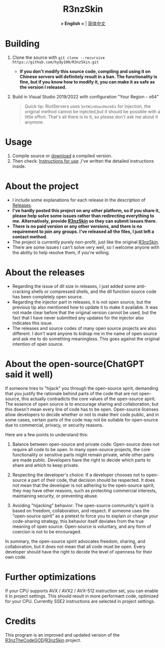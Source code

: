 ﻿<div align="center">

# R3nzSkin

**&gt; English &lt;** | [简体中文](README_zh.md)

</div>

# Building

1. Clone the source with `git clone --recursive https://github.com/hydy100/R3nzSkin.git`

   - **If you don't modify this source code, compiling and using it on Chinese servers will definitely result in a ban. The functionality is fine, but if you know how to modify it, you can make it as safe as the version I released.**

2. Build in Visual Studio 2019/2022 with configuration "Your Region - x64"

   > Quick tip: RiotServers uses `SetWindowsHookEx` for injection, the original method cannot be injected,but it should be possible with a little effort. That's all there is to it, so please don't ask me about it anymore.

# Usage

1. Compile source or [download](https://github.com/hydy100/R3nzSkin/releases/latest) a compiled version.
2. Then check: [Instructions for use](https://hydy100.top/) ,I've written the detailed instructions inside.

# About the project

- I include some explanations for each release in the description of [Releases](https://github.com/hydy100/R3nzSkin/releases/latest).
- **I've hardly posted this project on any other platform, so if you share it, please help solve some issues rather than redirecting everything to me. Alternatively, provide [R3nzSkin](https://github.com/hydy100/R3nzSkin) so they can submit issues there.**
- **There is no paid version or any other versions, and there is no requirement to join any groups. I've released all the files, I just left a contact method.**
- The project is currently purely non-profit, just like the original [R3nzSkin](https://github.com/R3nzTheCodeGOD/R3nzSkin).
- There are some issues I can't solve very well, so I welcome anyone with the ability to help resolve them, if you're willing.

# About the releases
- Regarding the issue of dll size in releases, I just added some anti-cracking shells or compressed shells, and the dll function source code has been completely open source.
- Regarding the injector part in releases, it is not open source, but the previous tip also mentioned how to update it to make it available. It was not made clear before that the original version cannot be used, but the fact that I have never submitted any updates for the injector also indicates this issue.
- The releases and source codes of many open source projects are also different. I don't want anyone to kidnap me in the name of open source and ask me to do something meaningless. This goes against the original intention of open source.

# About the open-source(ChatGPT said it well)
If someone tries to "hijack" you through the open-source spirit, demanding that you justify the rationale behind parts of the code that are not open-source, this actually contradicts the core values of the open-source spirit. The essence of open source is to encourage sharing and collaboration, but this doesn't mean every line of code has to be open. Open-source licenses allow developers to decide whether or not to make their code public, and in some cases, certain parts of the code may not be suitable for open-source due to commercial, privacy, or security reasons.

Here are a few points to understand this:

1. Balance between open-source and private code: Open-source does not require all code to be open. In many open-source projects, the core functionality or sensitive parts might remain private, while other parts are made public. Developers have the right to decide which parts to share and which to keep private.

2. Respecting the developer's choice: If a developer chooses not to open-source a part of their code, that decision should be respected. It does not mean that the developer is not adhering to the open-source spirit; they may have other reasons, such as protecting commercial interests, maintaining security, or preventing abuse.

3. Avoiding "hijacking" behavior: The open-source community's spirit is based on freedom, collaboration, and respect. If someone uses the "open-source spirit" as a pretext to force you to explain or change your code-sharing strategy, this behavior itself deviates from the true meaning of open source. Open-source is voluntary, and any form of coercion is not to be encouraged.

In summary, the open-source spirit advocates freedom, sharing, and collaboration, but it does not mean that all code must be open. Every developer should have the right to decide the level of openness for their own code.


# Further optimizations

If your CPU supports AVX / AVX2 / AVX-512 instruction set, you can enable it in project settings. This should result in more performant code, optimized for your CPU. Currently SSE2 instructions are selected in project settings.

# Credits

This program is an improved and updated version of the [R3nzTheCodeGOD](https://github.com/R3nzTheCodeGOD)/[R3nzSkin](https://github.com/R3nzTheCodeGOD/R3nzSkin) project.
